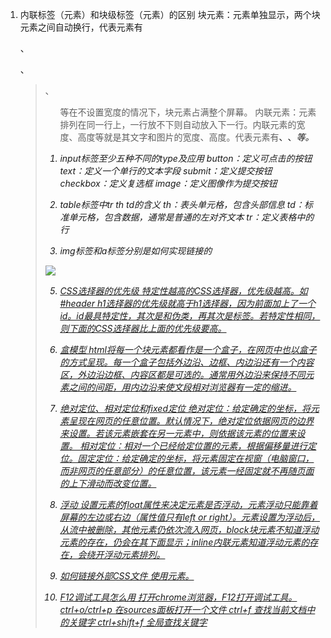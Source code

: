 1. 内联标签（元素）和块级标签（元素）的区别
  块元素：元素单独显示，两个块元素之间自动换行，代表元素有<div>、<p>、<blockquote>、<ol>等在不设置宽度的情况下，块元素占满整个屏幕。
  内联元素：元素排列在同一行上，一行放不下则自动放入下一行。内联元素的宽度、高度等就是其文字和图片的宽度、高度。代表元素有<a>、<img>、<em>等。

2. input标签至少五种不同的type及应用
button：定义可点击的按钮
text：定义一个单行的文本字段
submit：定义提交按钮
checkbox：定义复选框
image：定义图像作为提交按钮

3. table标签中tr th td的含义
th：表头单元格，包含头部信息
td：标准单元格，包含数据，通常是普通的左对齐文本
tr：定义表格中的行

4. img标签和a标签分别是如何实现链接的
<img src="（相对链接或URL）">
<a href="（相对连接或URL）">

5. CSS选择器的优先级
特定性越高的CSS选择器，优先级越高。如#header h1选择器的优先级就高于h1选择器，因为前面加上了一个id。id最具特定性，其次是和伪类，再其次是标签。若特定性相同，则下面的CSS选择器比上面的优先级要高。

6. 盒模型
html将每一个块元素都看作是一个盒子，在网页中也以盒子的方式呈现。每一个盒子包括外边沿、边框、内边沿还有一个内容区，外边沿边框、内容区都是可选的。通常用外边沿来保持不同元素之间的间距，用内边沿来使文段相对浏览器有一定的缩进。

7. 绝对定位、相对定位和fixed定位
绝对定位：给定确定的坐标，将元素呈现在网页的任意位置。默认情况下，绝对定位依据网页的边界来设置。若该元素嵌套在另一元素中，则依据该元素的位置来设置。
相对定位：相对一个已经给定位置的元素，根据偏移量进行定位。固定定位：给定确定的坐标，将元素固定在视窗（电脑窗口，而非网页的任意部分）的任意位置，该元素一经固定就不再随页面的上下滑动而改变位置。

8. 浮动
设置元素的float属性来决定元素是否浮动，元素浮动只能靠着屏幕的左边或右边（属性值只有left or right）。元素设置为浮动后，从流中被删除，其他元素仍依次流入网页，block块元素不知道浮动元素的存在，仍会在其下面显示；inline内联元素知道浮动元素的存在，会绕开浮动元素排列。

9. 如何链接外部CSS文件
使用<link>元素。
<link type="text/css" rel="stylesheet" href="相对链接或URL（连接到一个CSS文件）">

10. F12调试工具怎么用
打开chrome浏览器，F12打开调试工具。
ctrl+o/ctrl+p 在sources面板打开一个文件
ctrl+f 查找当前文档中的关键字
ctrl+shift+f 全局查找关键字 